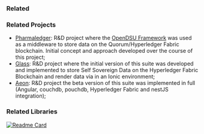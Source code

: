### Related

### Related Projects

- [Pharmaledger](https://pharmaledger.h2020.eu): R&D project where the [OpenDSU Framework](www.opendsu.com) was used as a middleware to store data on the Quorum/Hyperledger Fabric blockchain. Initial concept and approach developed over the course of this project;
- [Glass](https://glass.h2020.eu): R&D project where the initial version of this suite was developed and implemented to store Self Sovereign Data on the Hyperledger Fabric Blockchain and render data via in an Ionic environment;
- [Aeon](https://glass.h2020.eu): R&D project the beta version of this suite was implemented in full (Angular, couchdb, pouchdb, Hyperledger Fabric and nestJS integration);

### Related Libraries

[![Readme Card](https://github-readme-stats.vercel.app/api/pin/?username=decaf-ts&repo=decorator-validation)](https://github.com/decaf-ts/decorator-validation)
